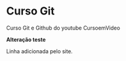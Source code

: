 # Curso Git
 Curso Git e Github do youtube CursoemVideo

 **Alteração teste**
 
 Linha adicionada pelo site.
